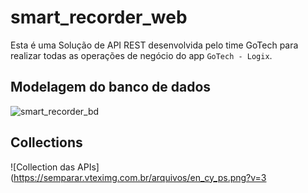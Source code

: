 # smart_recorder_web
Esta é uma Solução de API REST desenvolvida pelo time GoTech para realizar todas as operações de negócio do app `GoTech - Logix`.

## Modelagem do banco de dados
![smart_recorder_bd](https://user-images.githubusercontent.com/20603071/140619870-0ca4c7ce-6d0d-4cdc-894e-1aa739ecae7c.png)

## Collections
![Collection das APIs](https://semparar.vteximg.com.br/arquivos/en_cy_ps.png?v=3

